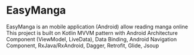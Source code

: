 # EasyManga
EasyManga is an mobile application (Android) allow reading manga online
<br />
This project is built on Kotlin MVVM pattern with Android Architecture Component (ViewModel, LiveData), Data Binding, Android Navigation Component,
RxJava/RxAndroid, Dagger, Retrofit, Glide, Jsoup
